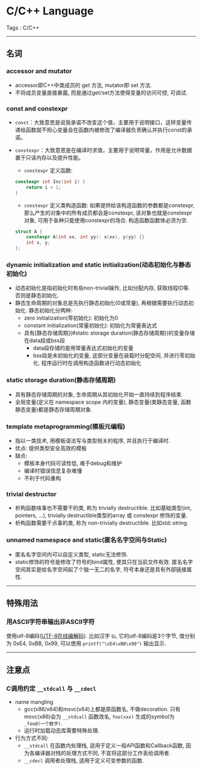 # C/C++ Language

Tags : C/C++

---

## 名词

### accessor and mutator
* accessor即C++中类成员的 get 方法, mutator即 set 方法.
* 不将成员变量直接暴露, 而是通过get/set方法使得变量的访问可控, 可调试.

### const and constexpr
* `const`：大致意思是说我承诺不改变这个值，主要用于说明接口，这样变量传递给函数就不担心变量会在函数内被修改了编译器负责确认并执行const的承诺。 
* `constexpr`：大致意思是在编译时求值，主要用于说明常量，作用是允许数据置于只读内存以及提升性能。
    * `constexpr` 定义函数:
    
    ```C++
    constexpr int Inc(int i) {
        return i + 1;
    }
    ```
    * `constexpr` 定义类构造函数: 如果提供给该构造函数的参数都是constexpr, 那么产生的对象中的所有成员都会是constexpr, 该对象也就是constexpr对象, 可用于各种只能使用constexpr的场合. 构造函数函数体必须为空.
    
    ```C++
    struct A {
        constexpr A(int xx, int yy): x(xx), y(yy) {}
        int x, y;
    };
    ```

### dynamic initialization and static initialization(动态初始化与静态初始化)
* 动态初始化是指初始化时有些non-trivial操作, 比如分配内存, 获取线程ID等. 否则是静态初始化.
* 静态生命周期的对象总是先执行静态初始化(0或常量), 再根据需要执行动态初始化. 静态初始化分两种:
    * zero initialization(零初始化): 初始化为0
    * constant initialization(常量初始化): 初始化为常量表达式
    * 具有[静态存储周期](#static storage duration(静态存储周期))的变量存储在data段或bss段
        * data段存储的是用常量表达式初始化的变量
        * bss段是未初始化的变量, 这部分变量在装载时分配空间, 并进行零初始化. 程序运行时在调用构造函数进行动态初始化

### static storage duration(静态存储周期)
* 具有静态存储周期的对象, 生命周期从其初始化开始一直持续到程序结束.
* 全局变量(定义在 namespace scope 内的变量), 静态变量(类静态变量, 函数静态变量)都是静态存储周期对象.

### template metaprogramming(模板元编程)
* 指以一类技术, 用模板语法写与类型相关的程序, 并且执行于编译时.
* 优点: 提供类型安全高效的模板 
* 缺点:
    * 模板本身代码可读性低, 难于debug和维护
    * 编译时错误信息复杂难懂
    * 不利于代码重构

### trivial destructor
* 析构函数啥事也不需要干的类, 称为 trivially destructible. 比如基础类型(int, pointers, ...), trivially destructible类型的array 或 constexpr 修饰的变量.
* 析构函数需要干点事的类, 称为 non-trivially destructible. 比如std::string.

### unnamed namespace and static(匿名名字空间与Static)
* 匿名名字空间内可以自定义类型, static无法修饰.
* static修饰的符号是修改了符号的bind属性, 使其只在当前文件有效. 匿名名字空间其实是给名字空间起了个独一无二的名字, 符号本身还是具有外部链接属性.

---

## 特殊用法

### 用ASCII字符串输出非ASCII字符
使用utf-8编码([UTF-8在线编解码](https://mothereff.in/utf-8)). 比如汉字 `仙`, 它的utf-8编码是3个字节, 值分别为 0xE4, 0xBB, 0x99, 可以使用 `printf("\xE4\xBB\x99")` 输出显示.

---

## 注意点

### C调用约定 `__stdcall` 与 `__cdecl`
* name mangling
    * gcc(x86/x64)和msvc(x64)上都是原函数名, 不做decoration. 只有msvc(x86)会为 `__stdcall` 函数改名, `foo(xxx)` 生成的symbol为 `_foo@(一个数字)`.
    * 运行时加载动态库需要特殊处理. 
* 行为方式不同:
    * `__stdcall` 在函数内处理栈, 适用于定义一般API函数和Callback函数, 因为各编译器对栈的处理方式不同, 不宜将这部分工作丢给调用者.
    * `__cdecl` 调用者处理栈, 适用于定义可变参数的函数.

